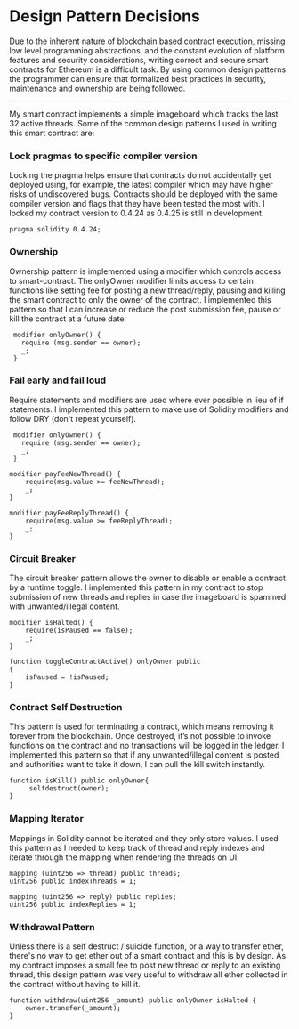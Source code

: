 Design Pattern Decisions
===================

Due to the inherent nature of blockchain based contract execution, missing low level programming abstractions, and the constant evolution of platform features and security considerations, writing correct and secure smart contracts for Ethereum is a difficult task. By using common design patterns the programmer can ensure that formalized best practices in security, maintenance and ownership are being followed.

----------

My smart contract implements a simple imageboard which tracks the last 32 active threads. Some of the common design patterns I used in writing this smart contract are:

### Lock pragmas to specific compiler version
Locking the pragma helps ensure that contracts do not accidentally get deployed using, for example, the latest compiler which may have higher risks of undiscovered bugs. Contracts should be deployed with the same compiler version and flags that they have been tested the most with. I locked my contract version to 0.4.24 as 0.4.25 is still in development.

```
pragma solidity 0.4.24;
```

### Ownership
Ownership pattern is implemented using a modifier which controls access to smart-contract. The onlyOwner modifier limits access to certain functions like setting fee for posting a new thread/reply, pausing and killing the smart contract to only the owner of the contract. I implemented this pattern so that I can increase or reduce the post submission fee, pause or kill the contract at a future date.
```
 modifier onlyOwner() {
   require (msg.sender == owner);
   _;
 }
```
### Fail early and fail loud
 Require statements and modifiers are used where ever possible in lieu of if statements. I implemented this pattern to make use of Solidity modifiers and follow DRY (don't repeat yourself).

```
 modifier onlyOwner() {
   require (msg.sender == owner);
   _;
 }
```
```
modifier payFeeNewThread() {
	require(msg.value >= feeNewThread);
	_;
}
```
```
modifier payFeeReplyThread() {
	require(msg.value >= feeReplyThread);
	_;
}
```

### Circuit Breaker
The circuit breaker pattern allows the owner to disable or enable a contract by a runtime toggle. I implemented this pattern in my contract to stop submission of new threads and replies in case the imageboard is spammed with unwanted/illegal content.
```
modifier isHalted() {
	require(isPaused == false);
	_;
}
```
```
function toggleContractActive() onlyOwner public
{
    isPaused = !isPaused;
}
```

### Contract Self Destruction
This pattern is used for terminating a contract, which means removing it forever from the blockchain. Once destroyed, it’s not possible to invoke functions on the contract and no transactions will be logged in the ledger. I implemented this pattern so that if any unwanted/illegal content is posted and authorities want to take it down, I can pull the kill switch instantly.
```
function isKill() public onlyOwner{
     selfdestruct(owner);
}
```

### Mapping Iterator
Mappings in Solidity cannot be iterated and they only store values. I used this pattern as I needed to keep track of thread and reply indexes and iterate through the mapping when rendering the threads on UI.
```
mapping (uint256 => thread) public threads;
uint256 public indexThreads = 1;
```
```
mapping (uint256 => reply) public replies;
uint256 public indexReplies = 1;
```

### Withdrawal Pattern
Unless there is a self destruct / suicide function, or a way to transfer ether, there's no way to get ether out of a smart contract and this is by design. As my contract imposes a small fee to post new thread or reply to an existing thread, this design pattern was very useful to withdraw all ether collected in the contract without having to kill it.
```
function withdraw(uint256 _amount) public onlyOwner isHalted {
	owner.transfer(_amount);
}
```
